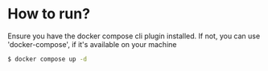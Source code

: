 # How to run?

Ensure you have the docker compose cli plugin installed. If not, you can use 'docker-compose', if it's available
on your machine

```bash
$ docker compose up -d
```
